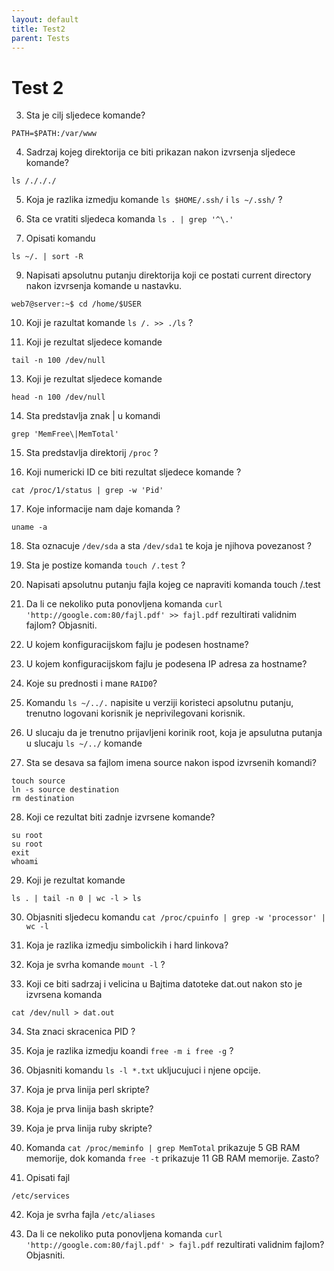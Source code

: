 ```yaml
---
layout: default
title: Test2    
parent: Tests
---
```


# Test 2



3. Sta je cilj sljedece komande?

````
PATH=$PATH:/var/www
````

4. Sadrzaj kojeg direktorija ce biti prikazan nakon izvrsenja sljedece komande?

````
ls /./././
````

5. Koja je razlika izmedju komande ````ls $HOME/.ssh/````  i  ````ls ~/.ssh/```` ?


6. Sta ce vratiti sljedeca komanda ````ls . | grep '^\.'````




8. Opisati komandu

````
ls ~/. | sort -R
````

9. Napisati apsolutnu putanju direktorija koji ce postati current directory nakon izvrsenja komande u nastavku.

````
web7@server:~$ cd /home/$USER
````

10. Koji je razultat komande ````ls /. >> ./ls```` ?


12. Koji je rezultat sljedece komande

````
tail -n 100 /dev/null
````

13. Koji je rezultat sljedece komande

````
head -n 100 /dev/null
````

14. Sta predstavlja znak | u komandi

````
grep 'MemFree\|MemTotal'
````

15. Sta predstavlja direktorij `/proc` ?

16. Koji numericki ID ce biti rezultat sljedece komande ?

````
cat /proc/1/status | grep -w 'Pid'
````

17. Koje informacije nam daje komanda ?

````
uname -a
````

18. Sta oznacuje ````/dev/sda```` a sta ````/dev/sda1```` te koja je njihova povezanost ?

19. Sta je postize komanda ````touch /.test```` ?

20. Napisati apsolutnu putanju fajla kojeg ce napraviti komanda touch /.test

21. Da li ce nekoliko puta ponovljena komanda ````curl 'http://google.com:80/fajl.pdf' >> fajl.pdf```` rezultirati validnim fajlom? Objasniti.

22. U kojem konfiguracijskom fajlu je podesen hostname?

23. U kojem konfiguracijskom fajlu je podesena IP adresa za hostname?

24. Koje su prednosti i mane ````RAID0````?

25. Komandu ````ls ~/../.```` napisite u verziji koristeci apsolutnu putanju, trenutno logovani korisnik je neprivilegovani korisnik.

26. U slucaju da je trenutno prijavljeni korinik root, koja je apsulutna putanja u slucaju ````ls ~/../```` komande


27. Sta se desava sa fajlom imena source nakon ispod izvrsenih komandi?

````
touch source
ln -s source destination
rm destination
````

28. Koji ce rezultat biti zadnje izvrsene komande?

````
su root
su root
exit
whoami
````

29. Koji je rezultat komande

````
ls . | tail -n 0 | wc -l > ls
````

30. Objasniti sljedecu komandu ````cat /proc/cpuinfo | grep -w 'processor' | wc -l````

31. Koja je razlika izmedju simbolickih i hard linkova?

32. Koja je svrha komande ````mount -l```` ?

33. Koji ce biti sadrzaj i velicina u Bajtima datoteke dat.out nakon sto je izvrsena komanda

````
cat /dev/null > dat.out
````

34. Sta znaci skracenica PID ?

35. Koja je razlika izmedju koandi ````free -m i free -g```` ?

36. Objasniti komandu `ls -l *.txt` ukljucujuci i njene opcije.

37. Koja je prva linija perl skripte?

38. Koja je prva linija bash skripte?

39. Koja je prva linija ruby skripte?

40. Komanda ````cat /proc/meminfo | grep MemTotal```` prikazuje 5 GB RAM memorije, dok komanda ````free -t```` prikazuje 11 GB RAM memorije. Zasto?


41. Opisati fajl

````
/etc/services
````

42. Koja je svrha fajla ````/etc/aliases````

43. Da li ce nekoliko puta ponovljena komanda ````curl 'http://google.com:80/fajl.pdf' > fajl.pdf```` rezultirati validnim fajlom? Objasniti.
